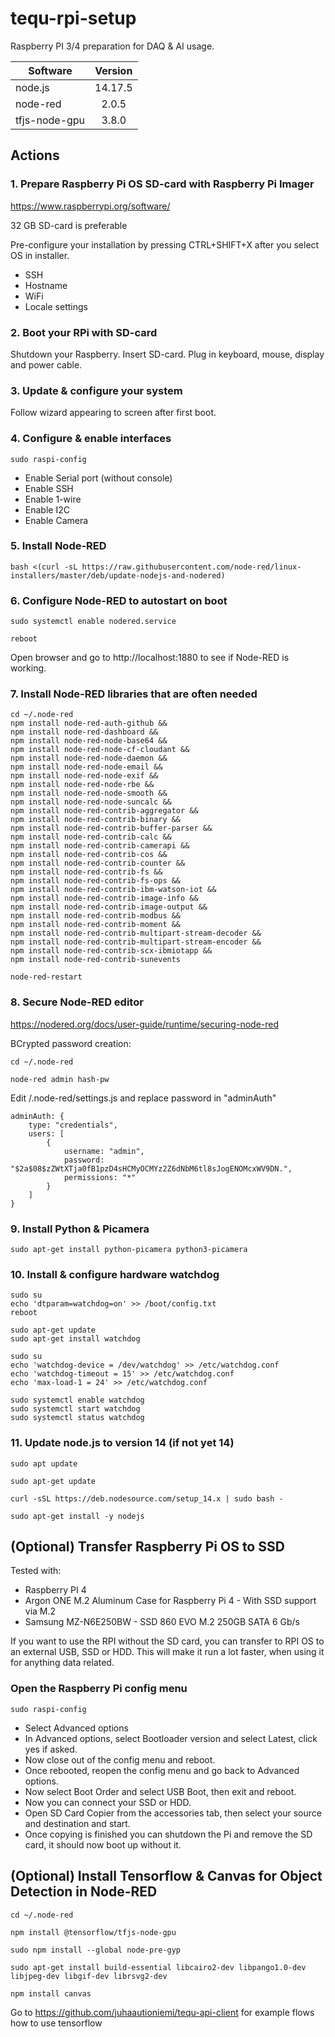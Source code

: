 # tequ-rpi-setup
Raspberry PI 3/4 preparation for DAQ & AI usage. 

| Software      | Version       | 
| ------------- |:-------------:| 
| node.js       | 14.17.5       |
| node-red	    | 2.0.5	        |
| tfjs-node-gpu | 3.8.0	        | 

## Actions

### 1. Prepare Raspberry Pi OS SD-card with Raspberry Pi Imager

https://www.raspberrypi.org/software/

32 GB SD-card is preferable

Pre-configure your installation by pressing CTRL+SHIFT+X after you select OS in installer.

- SSH
- Hostname
- WiFi
- Locale settings

### 2. Boot your RPi with SD-card

Shutdown your Raspberry. Insert SD-card. Plug in keyboard, mouse, display and power cable.

### 3. Update & configure your system

Follow wizard appearing to screen after first boot.

### 4. Configure & enable interfaces

```
sudo raspi-config
```

- Enable Serial port (without console)
- Enable SSH
- Enable 1-wire
- Enable I2C
- Enable Camera


### 5. Install Node-RED

```
bash <(curl -sL https://raw.githubusercontent.com/node-red/linux-installers/master/deb/update-nodejs-and-nodered)
```

### 6. Configure Node-RED to autostart on boot

```
sudo systemctl enable nodered.service
```

```
reboot
```

Open browser and go to http://localhost:1880 to see if Node-RED is working.

### 7. Install Node-RED libraries that are often needed
```
cd ~/.node-red
npm install node-red-auth-github &&
npm install node-red-dashboard && 
npm install node-red-node-base64 &&
npm install node-red-node-cf-cloudant && 
npm install node-red-node-daemon &&
npm install node-red-node-email && 
npm install node-red-node-exif && 
npm install node-red-node-rbe &&
npm install node-red-node-smooth &&
npm install node-red-node-suncalc && 
npm install node-red-contrib-aggregator && 
npm install node-red-contrib-binary && 
npm install node-red-contrib-buffer-parser && 
npm install node-red-contrib-calc &&
npm install node-red-contrib-camerapi && 
npm install node-red-contrib-cos && 
npm install node-red-contrib-counter &&
npm install node-red-contrib-fs && 
npm install node-red-contrib-fs-ops && 
npm install node-red-contrib-ibm-watson-iot &&
npm install node-red-contrib-image-info &&
npm install node-red-contrib-image-output &&
npm install node-red-contrib-modbus && 
npm install node-red-contrib-moment && 
npm install node-red-contrib-multipart-stream-decoder &&
npm install node-red-contrib-multipart-stream-encoder &&
npm install node-red-contrib-scx-ibmiotapp &&
npm install node-red-contrib-sunevents  
```

```
node-red-restart
```

### 8. Secure Node-RED editor 

https://nodered.org/docs/user-guide/runtime/securing-node-red

BCrypted password creation:
```
cd ~/.node-red 
```

```
node-red admin hash-pw
```

Edit /.node-red/settings.js and replace password in "adminAuth"

```
adminAuth: {
    type: "credentials",
    users: [
        {
            username: "admin",
            password: "$2a$08$zZWtXTja0fB1pzD4sHCMyOCMYz2Z6dNbM6tl8sJogENOMcxWV9DN.",
            permissions: "*"
        }
    ]
}
```

### 9. Install Python & Picamera

```
sudo apt-get install python-picamera python3-picamera
```

### 10. Install & configure hardware watchdog

```
sudo su
echo 'dtparam=watchdog=on' >> /boot/config.txt
reboot
```

```
sudo apt-get update
sudo apt-get install watchdog
```

```
sudo su
echo 'watchdog-device = /dev/watchdog' >> /etc/watchdog.conf
echo 'watchdog-timeout = 15' >> /etc/watchdog.conf
echo 'max-load-1 = 24' >> /etc/watchdog.conf
```

```
sudo systemctl enable watchdog
sudo systemctl start watchdog
sudo systemctl status watchdog
```

### 11. Update node.js to version 14 (if not yet 14)

```
sudo apt update
```

```
sudo apt-get update
```

```
curl -sSL https://deb.nodesource.com/setup_14.x | sudo bash -
```

```
sudo apt-get install -y nodejs
```

## (Optional) Transfer Raspberry Pi OS to SSD 

Tested with:
- Raspberry PI 4
- Argon ONE M.2 Aluminum Case for Raspberry Pi 4 - With SSD support via M.2
- Samsung MZ-N6E250BW - SSD 860 EVO M.2 250GB SATA 6 Gb/s

If you want to use the RPI without the SD card, you can transfer to RPI OS to an external USB, SSD or HDD. This will make it run a lot faster, when using it for anything data related.

### Open the Raspberry Pi config menu
```
sudo raspi-config
```
- Select Advanced options
- In Advanced options, select Bootloader version and select Latest, click yes if asked.
- Now close out of the config menu and reboot.
- Once rebooted, reopen the config menu and go back to Advanced options.
- Now select Boot Order and select USB Boot, then exit and reboot.
- Now you can connect your SSD or HDD.
- Open SD Card Copier from the accessories tab, then select your source and destination and start.
- Once copying is finished you can shutdown the Pi and remove the SD card, it should now boot up without it.


## (Optional) Install Tensorflow & Canvas for Object Detection in Node-RED

```
cd ~/.node-red
```

```
npm install @tensorflow/tfjs-node-gpu
```

```
sudo npm install --global node-pre-gyp
```

```
sudo apt-get install build-essential libcairo2-dev libpango1.0-dev libjpeg-dev libgif-dev librsvg2-dev
```

```
npm install canvas 
```

Go to https://github.com/juhaautioniemi/tequ-api-client for example flows how to use tensorflow
